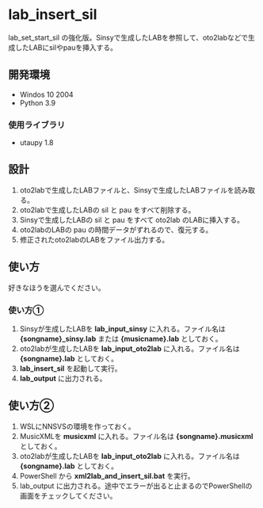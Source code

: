 # lab_insert_sil

lab_set_start_sil の強化版。Sinsyで生成したLABを参照して、oto2labなどで生成したLABにsilやpauを挿入する。

## 開発環境

- Windos 10 2004
- Python 3.9

### 使用ライブラリ

- utaupy 1.8

## 設計

1. oto2labで生成したLABファイルと、Sinsyで生成したLABファイルを読み取る。
2. oto2labで生成したLABの sil と pau をすべて削除する。
3. Sinsyで生成したLABの sil と pau をすべて oto2lab のLABに挿入する。
4. oto2labのLABの pau の時間データがずれるので、復元する。
5. 修正されたoto2labのLABをファイル出力する。

## 使い方

好きなほうを選んでください。

### 使い方①

1. Sinsyが生成したLABを **lab_input_sinsy** に入れる。ファイル名は **{songname}\_sinsy.lab** または **{musicname}.lab** としておく。
1. oto2labが生成したLABを **lab_input_oto2lab** に入れる。ファイル名は **{songname}.lab** としておく。
1. **lab_insert_sil** を起動して実行。
1. **lab_output** に出力される。

## 使い方②

1. WSLにNNSVSの環境を作っておく。
2. MusicXMLを **musicxml** に入れる。ファイル名は **{songname}.musicxml**としておく。
3. oto2labが生成したLABを **lab_input_oto2lab** に入れる。ファイル名は **{songname}.lab** としておく。
4. PowerShell から **xml2lab_and_insert_sil.bat** を実行。
5. lab_output に出力される。途中でエラーが出ると止まるのでPowerShellの画面をチェックしてください。